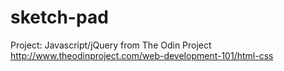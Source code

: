 # sketch-pad
Project: Javascript/jQuery from The Odin Project
http://www.theodinproject.com/web-development-101/html-css